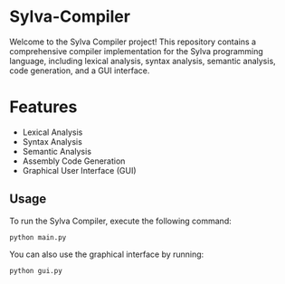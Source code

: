 # Sylva-Compiler
Welcome to the Sylva Compiler project! This repository contains a comprehensive compiler implementation for the Sylva programming language, including lexical analysis, syntax analysis, semantic analysis, code generation, and a GUI interface.

# Features
<ul>
<li>Lexical Analysis</li>
<li>Syntax Analysis</li>
<li>Semantic Analysis</li>
<li>Assembly Code Generation</li>
<li>Graphical User Interface (GUI)</li>
</ul>

<h2>Usage</h2>
<p>To run the Sylva Compiler, execute the following command:</p>
<pre><code>python main.py</code></pre>
<p>You can also use the graphical interface by running:</p>
<pre><code>python gui.py</code></pre>

